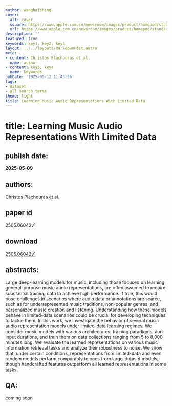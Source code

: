 ```yaml
---
author: wanghaisheng
cover:
  alt: cover
  square: https://www.apple.com.cn/newsroom/images/product/homepod/standard/Apple-HomePod-hero-230118_big.jpg.large_2x.jpg
  url: https://www.apple.com.cn/newsroom/images/product/homepod/standard/Apple-HomePod-hero-230118_big.jpg.large_2x.jpg
description: ''
featured: true
keywords: key1, key2, key3
layout: ../../layouts/MarkdownPost.astro
meta:
- content: Christos Plachouras et.al.
  name: author
- content: key3, key4
  name: keywords
pubDate: '2025-05-12 11:43:56'
tags:
- dataset
- all search terms
theme: light
title: Learning Music Audio Representations With Limited Data
---
```


# title: Learning Music Audio Representations With Limited Data 
## publish date: 
**2025-05-09** 
## authors: 
  Christos Plachouras et.al. 
## paper id
2505.06042v1
## download
[2505.06042v1](http://arxiv.org/abs/2505.06042v1)
## abstracts:
Large deep-learning models for music, including those focused on learning general-purpose music audio representations, are often assumed to require substantial training data to achieve high performance. If true, this would pose challenges in scenarios where audio data or annotations are scarce, such as for underrepresented music traditions, non-popular genres, and personalized music creation and listening. Understanding how these models behave in limited-data scenarios could be crucial for developing techniques to tackle them.   In this work, we investigate the behavior of several music audio representation models under limited-data learning regimes. We consider music models with various architectures, training paradigms, and input durations, and train them on data collections ranging from 5 to 8,000 minutes long. We evaluate the learned representations on various music information retrieval tasks and analyze their robustness to noise. We show that, under certain conditions, representations from limited-data and even random models perform comparably to ones from large-dataset models, though handcrafted features outperform all learned representations in some tasks.
## QA:
coming soon
